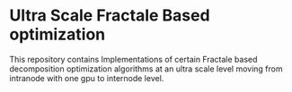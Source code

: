 # Ultra Scale Fractale Based optimization
 This repository contains Implementations of certain Fractale based decomposition optimization algorithms at an ultra scale level moving from intranode with one gpu to internode level.
 
